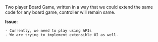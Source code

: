 Two player Board Game, written in a way that we could extend the same code for any board game, controller will remain same.

**Issue**:

    - Currently, we need to play using APIs
    - We are trying to implement extensible UI as well.

